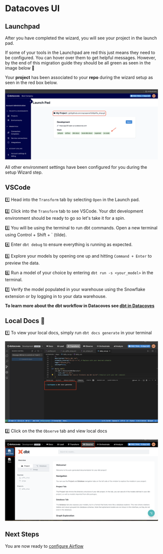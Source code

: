 # Datacoves UI

## Launchpad
After you have completed the wizard, you will see your project in the launch pad. 

If some of your tools in the Launchpad are red this just means they need to be configured. You can hover over them to get helpful messages. However, by the end of this migration guide they should be all green as seen in the image below 🎉

Your **project** has been associated to your **repo** during the wizard setup as seen in the red box below.

![Migration Launch Pad](./assets/migration_launchpad.png)

All other environment settings have been configured for you during the setup Wizard step. 

## VSCode

1️⃣ Head into the `Transform` tab by selecting `Open` in the Launch pad. 

2️⃣ Click into the `Transform` tab to see VSCode. Your dbt development environment should be ready to go so let's take it for a spin.

3️⃣ You will be using the terminal to run dbt commands. Open a new terminal using Control + Shift + `  (tilde).

4️⃣ Enter `dbt debug` to ensure everything is running as expected.

5️⃣ Explore your models by opening one up and hitting `Command + Enter` to preview the data. 

6️⃣ Run a model of your choice by entering `dbt run -s <your_model>` in the terminal.

7️⃣ Verify the model populated in your warehouse using the Snowflake extension or by logging in to your data warehouse.

**To learn more about the dbt workflow in Datacoves see [dbt in Datacoves](getting-started/developer/working-with-dbt-datacoves.md)**

## Local Docs 📖
1️⃣ To view your local docs, simply run `dbt docs generate` in your terminal 
   
![Docs Generate](assets/migration_docs_generate.png)

2️⃣ Click on the the `Observe` tab and view local docs
   
![Observe Tab](./assets/migration_observe_dbt_docs.png)

## Next Steps

You are now ready to [configure Airflow](getting-started/dbt-cloud-migration/dbt-airflow-config.md)
